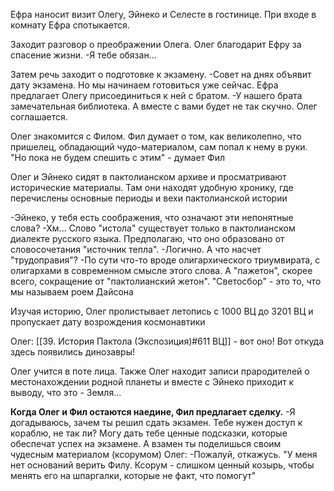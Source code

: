 Ефра наносит визит Олегу, Эйнеко и Селесте в гостинице. При входе в комнату Ефра спотыкается.

Заходит разговор о преображении Олега. Олег благодарит Ефру за спасение жизни.
-Я тебе обязан...

Затем речь заходит о подготовке к экзамену. 
-Совет на днях объявит дату экзамена. Но мы начинаем готовиться уже сейчас.
Ефра предлагает Олегу присоединиться к ней с братом.
-У нашего брата замечательная библиотека. А вместе с вами будет не так скучно.
Олег соглашается.

Олег знакомится с Филом. Фил думает о том, как великолепно, что пришелец, обладающий чудо-материалом, сам попал к нему в руки.
"Но пока не будем спешить с этим" - думает Фил

Олег и Эйнеко сидят в пактолианском архиве и просматривают исторические материалы. Там они находят удобную хронику, где перечислены основные периоды и вехи пактолианской истории

-Эйнеко, у тебя есть соображения, что означают эти непонятные слова?
-Хм... Слово "истола" существует только в пактолианском диалекте русского языка. Предполагаю, что оно образовано от словосочетания "источник тепла".
-Логично. А что насчет "трудоправия"?
-По сути что-то вроде олигархического триумвирата, с олигархами в современном смысле этого слова. А "пажетон", скорее всего, сокращение от "пактолианский жетон". "Светосбор" - это то, что мы называем роем Дайсона

Изучая историю, Олег пролистывает летопись с 1000 ВЦ до 3201 ВЦ и пропускает дату возрождения космонавтики

Олег:
[[39. История Пактола (Экспозиция)#611 ВЦ]] - вот оно! Вот откуда здесь появились динозавры!

Олег учится в поте лица.
Также Олег находит записи прародителей о местонахождении родной планеты и вместе с Эйнеко приходит к выводу, что это - Земля...

**Когда Олег и Фил остаются наедине, Фил предлагает сделку.**
-Я догадываюсь, зачем ты решил сдать экзамен. Тебе нужен доступ к кораблю, не так ли? Могу дать тебе ценные подсказки, которые обеспечат успех на экзамене. А взамен ты поделишься своим чудесным материалом (ксорумом)
Олег:
-Пожалуй, откажусь. 
"У меня нет оснований верить Филу. Ксорум - слишком ценный козырь, чтобы менять его на шпаргалки, которые не факт, что помогут"